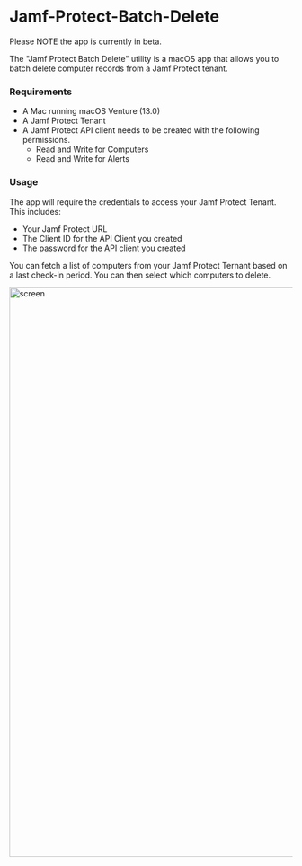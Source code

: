 # Jamf-Protect-Batch-Delete
Please NOTE the app is currently in beta.

The "Jamf Protect Batch Delete" utility is a macOS app that allows you to batch delete computer records from a Jamf Protect tenant.

### Requirements

- A Mac running macOS Venture (13.0)
- A Jamf Protect Tenant
- A Jamf Protect API client needs to be created with the following permissions. 
  - Read and Write for Computers
  - Read and Write for Alerts

### Usage
The app will require the credentials to access your Jamf Protect Tenant. This includes:
  - Your Jamf Protect URL
  - The Client ID for the API Client you created
  - The password for the API client you created
  
You can fetch a list of computers from your Jamf Protect Ternant based on a last check-in period.
You can then select which computers to delete.

<img width="1014" alt="screen" src="https://user-images.githubusercontent.com/29920386/220759837-3be5d840-9d16-41d9-8f22-da153a09d6ca.png">
